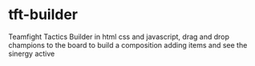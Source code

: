# tft-builder
Teamfight Tactics Builder in html css and javascript, drag and drop champions to the board to build a composition adding items and see the sinergy active
